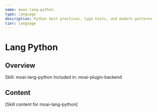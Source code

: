 ```yaml
---
name: moai-lang-python
type: language
description: Python best practices, type hints, and modern patterns
tier: language
---
```


# Lang Python

## Overview
Skill: moai-lang-python
Included in: moai-plugin-backend

## Content
[Skill content for moai-lang-python]
